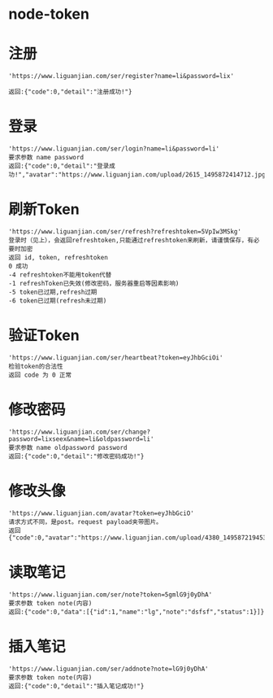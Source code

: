# node-token

# 注册
    'https://www.liguanjian.com/ser/register?name=li&password=lix'

	返回:{"code":0,"detail":"注册成功!"}
	
# 登录
    'https://www.liguanjian.com/ser/login?name=li&password=li'
	要求参数 name password
	返回:{"code":0,"detail":"登录成功!","avatar":"https://www.liguanjian.com/upload/2615_1495872414712.jpg","token":"G9j0yDhA","refreshtoken":"RcNLdjBA"}

# 刷新Token
    'https://www.liguanjian.com/ser/refresh?refreshtoken=5VpIw3MSkg'
    登录时（见上），会返回refreshtoken,只能通过refreshtoken来刷新，请谨慎保存，有必要时加密
    返回 id, token, refreshtoken
    0 成功
    -4 refreshtoken不能用token代替
    -1 refreshToken已失效(修改密码，服务器重启等因素影响)
    -5 token已过期,refresh过期
    -6 token已过期(refresh未过期)

# 验证Token
    'https://www.liguanjian.com/ser/heartbeat?token=eyJhbGciOi'
    检验token的合法性
    返回 code 为 0 正常

# 修改密码
	'https://www.liguanjian.com/ser/change?password=lixseex&name=li&oldpassword=li'
	要求参数 name oldpassword password
	返回:{"code":0,"detail":"修改密码成功!"}

# 修改头像
    'https://www.liguanjian.com/avatar?token=eyJhbGciO'
    请求方式不同，是post。request payload夹带图片。
    返回 {"code":0,"avatar":"https://www.liguanjian.com/upload/4380_1495872194532.jpg"}

# 读取笔记
	'https://www.liguanjian.com/ser/note?token=5gmlG9j0yDhA'
	要求参数 token note(内容)
	返回:{"code":0,"data":[{"id":1,"name":"lg","note":"dsfsf","status":1}]}

# 插入笔记
	'https://www.liguanjian.com/ser/addnote?note=lG9j0yDhA'
	要求参数 token note(内容)
	返回:{"code":0,"detail":"插入笔记成功!"}
	

	
